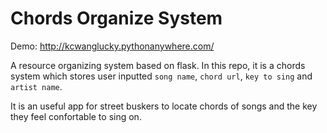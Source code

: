 # Chords Organize System

Demo: http://kcwanglucky.pythonanywhere.com/

A resource organizing system based on flask. In this repo, it is a chords system which stores user inputted `song name`, `chord url`, `key to sing` and `artist name`.

It is an useful app for street buskers to locate chords of songs and the key they feel confortable to sing on.
